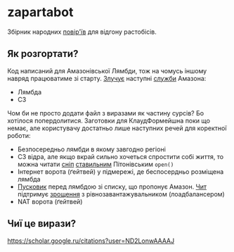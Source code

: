 # zapartabot
Збірник народних [повір'їв](https://slovnyk.ua/index.php?swrd=повір'я) для відгону растобісів.

## Як розгортати?
Код написаний для Амазонівської Лямбди, тож на чомусь іншому навряд працюватиме зі старту. [Злучує](https://slovotvir.org.ua/words/intehratsiia) наступні [служби](https://slovotvir.org.ua/words/servis-it) Амазона:
- Лямбда
- С3

Чом би не просто додати файл з виразами як частину сурсів? Бо хотілося попердолитися. Заготовки для КлаудФормейшна поки що немає, але користувачу достатньо лише наступних речей для коректної роботи:
- Безпосередньо лямбди в якому завгодно регіоні
- С3 відра, але якщо вкрай сильно хочеться спростити собі життя, то можна читати [сніп](https://slovotvir.org.ua/words/fail) [ставильним](https://slovotvir.org.ua/words/standart) Пітонівським `open()`
- Інтернет ворота (ґейтвей) у підмережі, де беспосердньо розміщена лямбда
- [Пусковик](https://slovotvir.org.ua/words/tryher-psykholohiia) перед лямбдою зі списку, що пропонує Амазон. [Чит](https://slovotvir.org.ua/words/kod) підтримує [зрощення](https://slovotvir.org.ua/words/intehratsiia) з рівнозавантажувальником (лоадбалансером)
- NAT ворота (ґейтвей)

## Чиї це вирази?
https://scholar.google.ru/citations?user=ND2LonwAAAAJ
